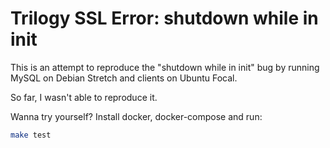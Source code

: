 Trilogy SSL Error: shutdown while in init
=========================================

This is an attempt to reproduce the "shutdown while in init" bug by running MySQL on Debian Stretch and clients on Ubuntu Focal.

So far, I wasn't able to reproduce it.

Wanna try yourself? Install docker, docker-compose and run:
```sh
make test
```
